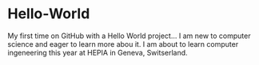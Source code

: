 # Hello-World
My first time on GitHub with a Hello World project...
I am new to computer science and eager to learn more abou it.
I am about to learn computer ingeneering this year at HEPIA in Geneva, Switserland.
